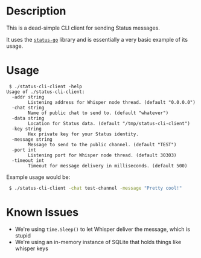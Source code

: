 # Description

This is a dead-simple CLI client for sending Status messages.

It uses the [`status-go`](https://github.com/status-im/status-go) library and is essentially a very basic example of its usage.

# Usage

```
 $ ./status-cli-client -help
Usage of ./status-cli-client:
  -addr string
    	Listening address for Whisper node thread. (default "0.0.0.0")
  -chat string
    	Name of public chat to send to. (default "whatever")
  -data string
    	Location for Status data. (default "/tmp/status-cli-client")
  -key string
    	Hex private key for your Status identity.
  -message string
    	Message to send to the public channel. (default "TEST")
  -port int
    	Listening port for Whisper node thread. (default 30303)
  -timeout int
    	Timeout for message delivery in milliseconds. (default 500)
```

Example usage would be:
```bash
 $ ./status-cli-client -chat test-channel -message "Pretty cool!"
```

# Known Issues

* We're using `time.Sleep()` to let Whisper deliver the message, which is stupid
* We're using an in-memory instance of SQLite that holds things like whisper keys

